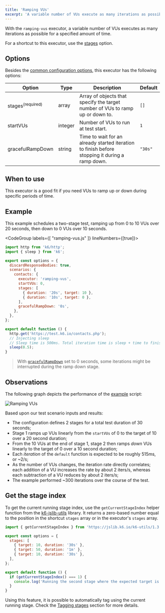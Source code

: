 ```yaml
---
title: 'Ramping VUs'
excerpt: 'A variable number of VUs execute as many iterations as possible for a specified amount of time.'
---
```


With the `ramping-vus` executor, a variable number of VUs executes as many iterations as possible for a specified amount of time.

For a shortcut to this executor, use the [stages](/using-k6/k6-options/reference#stages) option.

## Options

Besides the [common configuration options](/using-k6/scenarios#options),
this executor has the following options:

| Option             | Type    | Description                                                                                    | Default |
| ------------------ | ------- | ---------------------------------------------------------------------------------------------- | ------- |
| stages<sup>(required)</sup>          | array   | Array of objects that specify the target number of VUs to ramp up or down to.                  | `[]`    |
| startVUs         | integer | Number of VUs to run at test start.                                                            | `1`     |
| gracefulRampDown | string  | Time to wait for an already started iteration to finish before stopping it during a ramp down. | `"30s"` |

## When to use

This executor is a good fit if you need VUs to ramp up or down during specific periods
of time.

## Example

This example schedules a two-stage test, ramping up from 0 to 10 VUs over 20 seconds, then down
to 0 VUs over 10 seconds.

<CodeGroup labels={[ "ramping-vus.js" ]} lineNumbers={[true]}>

```javascript
import http from 'k6/http';
import { sleep } from 'k6';

export const options = {
  discardResponseBodies: true,
  scenarios: {
    contacts: {
      executor: 'ramping-vus',
      startVUs: 0,
      stages: [
        { duration: '20s', target: 10 },
        { duration: '10s', target: 0 },
      ],
      gracefulRampDown: '0s',
    },
  },
};

export default function () {
  http.get('https://test.k6.io/contacts.php');
  // Injecting sleep
  // Sleep time is 500ms. Total iteration time is sleep + time to finish request.
  sleep(0.5);
}
```

</CodeGroup>

<Blockquote mod="note" title="">

With [`gracefulRampDown`](/using-k6/scenarios/concepts/graceful-stop/#the-gracefulrampdown) set to 0 seconds, some iterations might be
interrupted during the ramp down stage.

</Blockquote>

## Observations

The following graph depicts the performance of the [example](#example) script:

![Ramping VUs](./images/ramping-vus.png)

Based upon our test scenario inputs and results:

* The configuration defines 2 stages for a total test duration of 30 seconds;
* Stage 1 ramps _up_ VUs linearly from the `startVUs` of 0 to the target of 10 over a 20 second duration;
* From the 10 VUs at the end of stage 1, stage 2 then ramps _down_ VUs linearly to the target of 0 over a 10 second duration;
* Each _iteration_ of the `default` function is expected to be roughly 515ms, or ~2/s;
* As the number of VUs changes, the iteration rate directly correlates; each addition of a VU increases the rate by  about 2 iters/s, whereas each subtraction of a VU reduces by about 2 iters/s;
* The example performed ~300 iterations over the course of the test.

## Get the stage index

To get the current running stage index, use the `getCurrentStageIndex` helper function from the [k6-jslib-utils](/javascript-api/jslib/utils) library. It returns a zero-based number equal to the position in the shortcut `stages` array or in the executor's `stages` array.

```javascript
import { getCurrentStageIndex } from 'https://jslib.k6.io/k6-utils/1.3.0/index.js';

export const options = {
  stages: [
    { target: 10, duration: '30s' },
    { target: 50, duration: '1m' },
    { target: 10, duration: '30s' },
  ],
};

export default function () {
  if (getCurrentStageIndex() === 1) {
    console.log('Running the second stage where the expected target is 50');
  }
}
```

Using this feature, it is possible to automatically tag using the current running stage. Check the [Tagging stages](/using-k6/tags-and-groups/#tagging-stages) section for more details.

